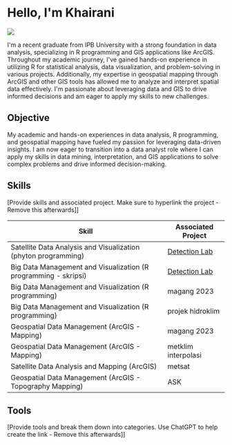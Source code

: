 # Hello, I'm Khairani
<a href="https://www.linkedin.com/in/khairani-kna-a650b5208/"><img src="https://img.shields.io/badge/-LinkedIn-0072b1?&style=for-the-badge&logo=linkedin&logoColor=white" /></a>

I'm a recent graduate from IPB University with a strong foundation in data analysis, specializing in R programming and GIS applications like ArcGIS. Throughout my academic journey, I've gained hands-on experience in utilizing R for statistical analysis, data visualization, and problem-solving in various projects. Additionally, my expertise in geospatial mapping through ArcGIS and other GIS tools has allowed me to analyze and interpret spatial data effectively. I'm passionate about leveraging data and GIS to drive informed decisions and am eager to apply my skills to new challenges.

## Objective

My academic and hands-on experiences in data analysis, R programming, and geospatial mapping have fueled my passion for leveraging data-driven insights. I am now eager to transition into a data analyst role where I can apply my skills in data mining, interpretation, and GIS applications to solve complex problems and drive informed decision-making.

## Skills
[Provide skills and associated project. Make sure to hyperlink the project - Remove this afterwards]]

| Skill                                         | Associated Project         |
|-----------------------------------------------|----------------------------|
| Satellite Data Analysis and Visualization (phyton programming)           | <a href="https://google.com">Detection Lab</a>|
| Big Data Management and Visualization (R programming - skripsi)           | <a href="https://google.com">Detection Lab</a>|
| Big Data Management and Visualization (R programming)           | magang 2023|
| Big Data Management and Visualization (R programming)           | projek hidroklim|
| Geospatial Data Management (ArcGIS - Mapping)           | magang 2023|
| Geospatial Data Management (ArcGIS - Mapping)           | metklim interpolasi|
| Satellite Data Analysis and Mapping (ArcGIS)           | metsat|
| Geospatial Data Management (ArcGIS - Topography Mapping)           | ASK|


## Tools
[Provide tools and break them down into categories. Use ChatGPT to help create the link - Remove this afterwards]]
